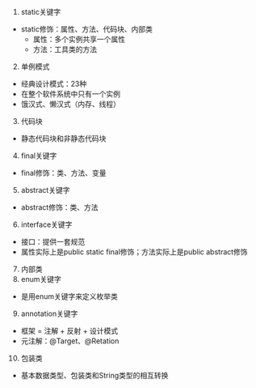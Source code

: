 1. static关键字
- static修饰：属性、方法、代码块、内部类
	- 属性：多个实例共享一个属性
	- 方法：工具类的方法
2. 单例模式
- 经典设计模式：23种
- 在整个软件系统中只有一个实例
- 饿汉式、懒汉式（内存、线程）
3. 代码块
- 静态代码块和非静态代码块
4. final关键字
- final修饰：类、方法、变量
5. abstract关键字
- abstract修饰：类、方法
6. interface关键字
- 接口：提供一套规范
- 属性实际上是public static final修饰；方法实际上是public abstract修饰
7. 内部类
8. enum关键字
- 是用enum关键字来定义枚举类
9. annotation关键字
- 框架 = 注解 + 反射 + 设计模式
- 元注解：@Target、@Retation
10. 包装类
- 基本数据类型、包装类和String类型的相互转换